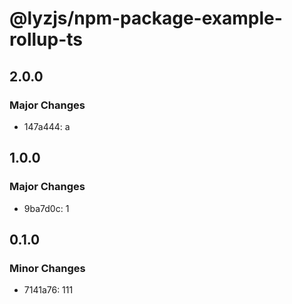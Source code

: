 # @lyzjs/npm-package-example-rollup-ts

## 2.0.0

### Major Changes

- 147a444: a

## 1.0.0

### Major Changes

- 9ba7d0c: 1

## 0.1.0

### Minor Changes

- 7141a76: 111
